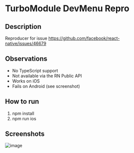 # TurboModule DevMenu Repro

## Description

Reproducer for issue https://github.com/facebook/react-native/issues/46679

## Observations
- No TypeScript support
- Not available via the RN Public API
- Works on iOS
- Fails on Android (see screenshot)

## How to run

1. npm install
2. npm run ios

## Screenshots

![image](https://github.com/user-attachments/assets/6d5c54bc-af00-44a3-bf5b-d682863bf134)
